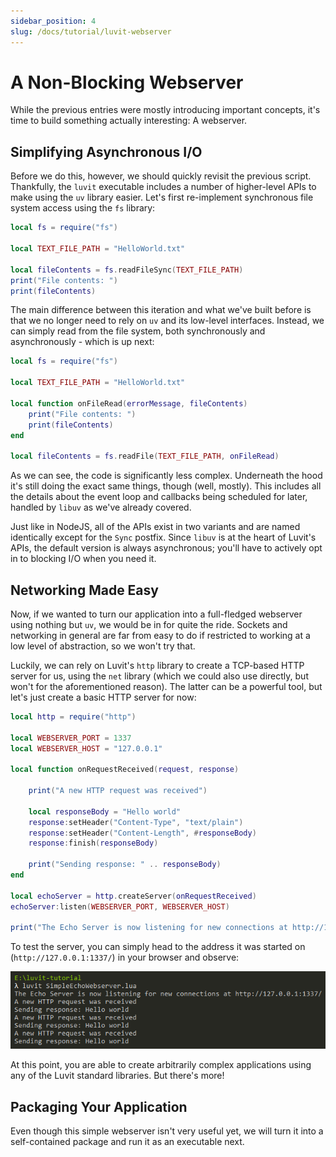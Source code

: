 ```yaml
---
sidebar_position: 4
slug: /docs/tutorial/luvit-webserver
---
```


# A Non-Blocking Webserver

While the previous entries were mostly introducing important concepts, it's time to build something actually interesting: A webserver.

## Simplifying Asynchronous I/O

Before we do this, however, we should quickly revisit the previous script. Thankfully, the ``luvit`` executable includes a number of higher-level APIs to make  using the ``uv`` library easier. Let's first re-implement synchronous file system access using the ``fs`` library:

```lua title="LuvitReadFileSyncDemo.lua"
local fs = require("fs")

local TEXT_FILE_PATH = "HelloWorld.txt"

local fileContents = fs.readFileSync(TEXT_FILE_PATH)
print("File contents: ")
print(fileContents)
```

The main difference between this iteration and what we've built before is that we no longer need to rely on ``uv`` and its low-level interfaces. Instead, we can simply read from the file system, both synchronously and asynchronously - which is up next:

```lua title="LuvitReadFileAsyncDemo.lua"
local fs = require("fs")

local TEXT_FILE_PATH = "HelloWorld.txt"

local function onFileRead(errorMessage, fileContents)
    print("File contents: ")
    print(fileContents)
end

local fileContents = fs.readFile(TEXT_FILE_PATH, onFileRead)
```
As we can see, the code is significantly less complex. Underneath the hood it's still doing the exact same things, though (well, mostly). This includes all the details about the event loop and callbacks being scheduled for later, handled by ``libuv`` as we've already covered.

Just like in NodeJS, all of the APIs exist in two variants and are named identically except for the ``Sync`` postfix. Since ``libuv`` is at the heart of Luvit's APIs, the default version is always asynchronous; you'll have to actively opt in to blocking I/O when you need it.

## Networking Made Easy

Now, if we wanted to turn our application into a full-fledged webserver using nothing but ``uv``, we would be in for quite the ride. Sockets and networking in general are far from easy to do if restricted to working at a low level of abstraction, so we won't try that.

Luckily, we can rely on Luvit's ``http`` library to create a TCP-based HTTP server for us, using the ``net`` library (which we could also use directly, but won't for the aforementioned reason). The latter can be a powerful tool, but let's just create a basic HTTP server for now:

```lua title="SimpleEchoWebserver.lua"
local http = require("http")

local WEBSERVER_PORT = 1337
local WEBSERVER_HOST = "127.0.0.1"

local function onRequestReceived(request, response)

    print("A new HTTP request was received")

    local responseBody = "Hello world"
    response:setHeader("Content-Type", "text/plain")
    response:setHeader("Content-Length", #responseBody)
    response:finish(responseBody)

    print("Sending response: " .. responseBody)
end

local echoServer = http.createServer(onRequestReceived)
echoServer:listen(WEBSERVER_PORT, WEBSERVER_HOST)

print("The Echo Server is now listening for new connections at http://127.0.0.1:1337/")
```

To test the server, you can simply head to the address it was started on (``http://127.0.0.1:1337/``) in your browser and observe:

![04-simple-echo-server.png](04-simple-echo-server.png)

At this point, you are able to create arbitrarily complex applications using any of the Luvit standard libraries. But there's more!

## Packaging Your Application

Even though this simple webserver isn't very useful yet, we will turn it into a self-contained package and run it as an executable next.